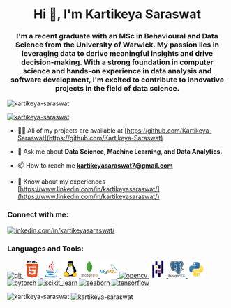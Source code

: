 <h1 align="center">Hi 👋, I'm Kartikeya Saraswat</h1>
<h3 align="center">I'm a recent graduate with an MSc in Behavioural and Data Science from the University of Warwick. My passion lies in leveraging data to derive meaningful insights and drive decision-making. With a strong foundation in computer science and hands-on experience in data analysis and software development, I'm excited to contribute to innovative projects in the field of data science.</h3>

<p align="left"> <img src="https://komarev.com/ghpvc/?username=kartikeya-saraswat&label=Profile%20views&color=0e75b6&style=flat" alt="kartikeya-saraswat" /> </p>

<p align="left"> <a href="https://github.com/ryo-ma/github-profile-trophy"><img src="https://github-profile-trophy.vercel.app/?username=kartikeya-saraswat" alt="kartikeya-saraswat" /></a> </p>

- 👨‍💻 All of my projects are available at [https://github.com/Kartikeya-Saraswat](https://github.com/Kartikeya-Saraswat)

- 💬 Ask me about **Data Science, Machine Learning, and Data Analytics.**

- 📫 How to reach me **kartikeyasaraswat7@gmail.com**

- 📄 Know about my experiences [https://www.linkedin.com/in/kartikeyasaraswat/](https://www.linkedin.com/in/kartikeyasaraswat/)

<h3 align="left">Connect with me:</h3>
<p align="left">
<a href="https://linkedin.com/in/linkedin.com/in/kartikeyasaraswat/" target="blank"><img align="center" src="https://raw.githubusercontent.com/rahuldkjain/github-profile-readme-generator/master/src/images/icons/Social/linked-in-alt.svg" alt="linkedin.com/in/kartikeyasaraswat/" height="30" width="40" /></a>
</p>

<h3 align="left">Languages and Tools:</h3>
<p align="left"> <a href="https://git-scm.com/" target="_blank" rel="noreferrer"> <img src="https://www.vectorlogo.zone/logos/git-scm/git-scm-icon.svg" alt="git" width="40" height="40"/> </a> <a href="https://www.w3.org/html/" target="_blank" rel="noreferrer"> <img src="https://raw.githubusercontent.com/devicons/devicon/master/icons/html5/html5-original-wordmark.svg" alt="html5" width="40" height="40"/> </a> <a href="https://www.java.com" target="_blank" rel="noreferrer"> <img src="https://raw.githubusercontent.com/devicons/devicon/master/icons/java/java-original.svg" alt="java" width="40" height="40"/> </a> <a href="https://www.linux.org/" target="_blank" rel="noreferrer"> <img src="https://raw.githubusercontent.com/devicons/devicon/master/icons/linux/linux-original.svg" alt="linux" width="40" height="40"/> </a> <a href="https://www.mongodb.com/" target="_blank" rel="noreferrer"> <img src="https://raw.githubusercontent.com/devicons/devicon/master/icons/mongodb/mongodb-original-wordmark.svg" alt="mongodb" width="40" height="40"/> </a> <a href="https://www.mysql.com/" target="_blank" rel="noreferrer"> <img src="https://raw.githubusercontent.com/devicons/devicon/master/icons/mysql/mysql-original-wordmark.svg" alt="mysql" width="40" height="40"/> </a> <a href="https://opencv.org/" target="_blank" rel="noreferrer"> <img src="https://www.vectorlogo.zone/logos/opencv/opencv-icon.svg" alt="opencv" width="40" height="40"/> </a> <a href="https://pandas.pydata.org/" target="_blank" rel="noreferrer"> <img src="https://raw.githubusercontent.com/devicons/devicon/2ae2a900d2f041da66e950e4d48052658d850630/icons/pandas/pandas-original.svg" alt="pandas" width="40" height="40"/> </a> <a href="https://www.postgresql.org" target="_blank" rel="noreferrer"> <img src="https://raw.githubusercontent.com/devicons/devicon/master/icons/postgresql/postgresql-original-wordmark.svg" alt="postgresql" width="40" height="40"/> </a> <a href="https://www.python.org" target="_blank" rel="noreferrer"> <img src="https://raw.githubusercontent.com/devicons/devicon/master/icons/python/python-original.svg" alt="python" width="40" height="40"/> </a> <a href="https://pytorch.org/" target="_blank" rel="noreferrer"> <img src="https://www.vectorlogo.zone/logos/pytorch/pytorch-icon.svg" alt="pytorch" width="40" height="40"/> </a> <a href="https://scikit-learn.org/" target="_blank" rel="noreferrer"> <img src="https://upload.wikimedia.org/wikipedia/commons/0/05/Scikit_learn_logo_small.svg" alt="scikit_learn" width="40" height="40"/> </a> <a href="https://seaborn.pydata.org/" target="_blank" rel="noreferrer"> <img src="https://seaborn.pydata.org/_images/logo-mark-lightbg.svg" alt="seaborn" width="40" height="40"/> </a> <a href="https://www.tensorflow.org" target="_blank" rel="noreferrer"> <img src="https://www.vectorlogo.zone/logos/tensorflow/tensorflow-icon.svg" alt="tensorflow" width="40" height="40"/> </a> </p>

<p><img align="left" src="https://github-readme-stats.vercel.app/api/top-langs?username=kartikeya-saraswat&show_icons=true&locale=en&layout=compact" alt="kartikeya-saraswat" /></p>

<p>&nbsp;<img align="center" src="https://github-readme-stats.vercel.app/api?username=kartikeya-saraswat&show_icons=true&locale=en" alt="kartikeya-saraswat" /></p>
